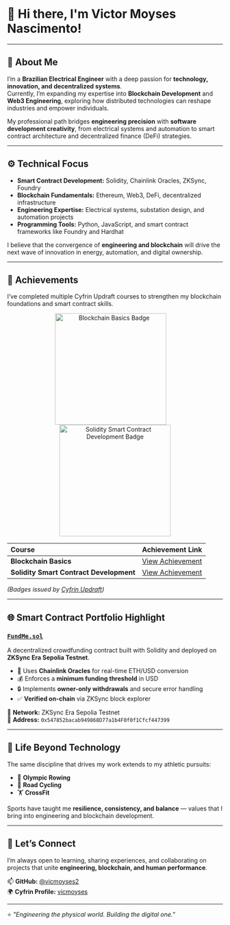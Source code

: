 # 👋 Hi there, I'm Victor Moyses Nascimento!

---

## 🧠 About Me

I’m a **Brazilian Electrical Engineer** with a deep passion for **technology, innovation, and decentralized systems**.  
Currently, I’m expanding my expertise into **Blockchain Development** and **Web3 Engineering**, exploring how distributed technologies can reshape industries and empower individuals.

My professional path bridges **engineering precision** with **software development creativity**, from electrical systems and automation to smart contract architecture and decentralized finance (DeFi) strategies.

---

## ⚙️ Technical Focus

- **Smart Contract Development:** Solidity, Chainlink Oracles, ZKSync, Foundry  
- **Blockchain Fundamentals:** Ethereum, Web3, DeFi, decentralized infrastructure  
- **Engineering Expertise:** Electrical systems, substation design, and automation projects  
- **Programming Tools:** Python, JavaScript, and smart contract frameworks like Foundry and Hardhat  

I believe that the convergence of **engineering and blockchain** will drive the next wave of innovation in energy, automation, and digital ownership.

---

## 🏅 Achievements

I’ve completed multiple Cyfrin Updraft courses to strengthen my blockchain foundations and smart contract skills.

<p align="center">
  <a href="https://profiles.cyfrin.io/u/vicmoyses/achievements/blockchain-basics" target="_blank">
    <img src="https://res.cloudinary.com/droqoz7lg/image/upload/f_auto/q_auto/v1748556702/assets/blockchain-basics-badge.png" alt="Blockchain Basics Badge" width="260" style="margin-right:20px;"/>
  </a>
  <a href="https://profiles.cyfrin.io/u/vicmoyses/achievements/solidity" target="_blank">
    <img src="https://res.cloudinary.com/droqoz7lg/image/upload/f_auto/q_auto/v1748556702/assets/solidity-101.png" alt="Solidity Smart Contract Development Badge" width="260"/>
  </a>
</p>

| Course | Achievement Link |
|:--|:--|
| **Blockchain Basics** | [View Achievement](https://profiles.cyfrin.io/u/vicmoyses/achievements/blockchain-basics) |
| **Solidity Smart Contract Development** | [View Achievement](https://profiles.cyfrin.io/u/vicmoyses/achievements/solidity) |

*(Badges issued by [Cyfrin Updraft](https://updraft.cyfrin.io/))*  

---

## 🌐 Smart Contract Portfolio Highlight

### [`FundMe.sol`](https://sepolia.explorer.zksync.io/address/0x547852bacab949868D77a1b4F0f0f1Cfcf447399)
A decentralized crowdfunding contract built with Solidity and deployed on **ZKSync Era Sepolia Testnet**.

- 🧾 Uses **Chainlink Oracles** for real-time ETH/USD conversion  
- 💰 Enforces a **minimum funding threshold** in USD  
- 🔒 Implements **owner-only withdrawals** and secure error handling  
- ✅ **Verified on-chain** via ZKSync block explorer  

📍 **Network:** ZKSync Era Sepolia Testnet  
📜 **Address:** `0x547852bacab949868D77a1b4F0f0f1Cfcf447399`

---

## 🧩 Life Beyond Technology

The same discipline that drives my work extends to my athletic pursuits:  
- 🛶 **Olympic Rowing**  
- 🚴 **Road Cycling**  
- 🏋️ **CrossFit**

Sports have taught me **resilience, consistency, and balance** — values that I bring into engineering and blockchain development.

---

## 💬 Let’s Connect

I’m always open to learning, sharing experiences, and collaborating on projects that unite **engineering, blockchain, and human performance**.

📫 **GitHub:** [@vicmoyses2](https://github.com/vicmoyses2)  
🌍 **Cyfrin Profile:** [vicmoyses](https://profiles.cyfrin.io/u/vicmoyses)  

---

⭐ *"Engineering the physical world. Building the digital one."*
